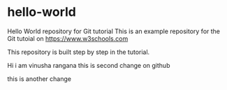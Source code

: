 # hello-world
Hello World repository for Git tutorial
This is an example repository for the Git tutoial on https://www.w3schools.com

This repository is built step by step in the tutorial.

Hi i am vinusha rangana
this is second change on github

this is another change